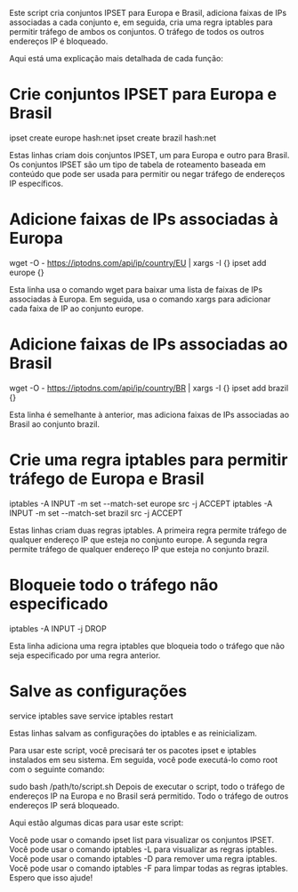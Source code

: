 
Este script cria conjuntos IPSET para Europa e Brasil, adiciona faixas de IPs associadas a cada conjunto e, em seguida, cria uma regra iptables para permitir tráfego de ambos os conjuntos. O tráfego de todos os outros endereços IP é bloqueado.

Aqui está uma explicação mais detalhada de cada função:

# Crie conjuntos IPSET para Europa e Brasil
ipset create europe hash:net
ipset create brazil hash:net

Estas linhas criam dois conjuntos IPSET, um para Europa e outro para Brasil. Os conjuntos IPSET são um tipo de tabela de roteamento baseada em conteúdo que pode ser usada para permitir ou negar tráfego de endereços IP específicos.

# Adicione faixas de IPs associadas à Europa
wget -O - https://iptodns.com/api/ip/country/EU | xargs -I {} ipset add europe {}

Esta linha usa o comando wget para baixar uma lista de faixas de IPs associadas à Europa. Em seguida, usa o comando xargs para adicionar cada faixa de IP ao conjunto europe.

# Adicione faixas de IPs associadas ao Brasil
wget -O - https://iptodns.com/api/ip/country/BR | xargs -I {} ipset add brazil {}

Esta linha é semelhante à anterior, mas adiciona faixas de IPs associadas ao Brasil ao conjunto brazil.

# Crie uma regra iptables para permitir tráfego de Europa e Brasil
iptables -A INPUT -m set --match-set europe src -j ACCEPT
iptables -A INPUT -m set --match-set brazil src -j ACCEPT

Estas linhas criam duas regras iptables. A primeira regra permite tráfego de qualquer endereço IP que esteja no conjunto europe. A segunda regra permite tráfego de qualquer endereço IP que esteja no conjunto brazil.

# Bloqueie todo o tráfego não especificado
iptables -A INPUT -j DROP

Esta linha adiciona uma regra iptables que bloqueia todo o tráfego que não seja especificado por uma regra anterior.

# Salve as configurações
service iptables save
service iptables restart

Estas linhas salvam as configurações do iptables e as reinicializam.

Para usar este script, você precisará ter os pacotes ipset e iptables instalados em seu sistema. Em seguida, você pode executá-lo como root com o seguinte comando:

sudo bash /path/to/script.sh
Depois de executar o script, todo o tráfego de endereços IP na Europa e no Brasil será permitido. Todo o tráfego de outros endereços IP será bloqueado.

Aqui estão algumas dicas para usar este script:

Você pode usar o comando ipset list para visualizar os conjuntos IPSET.
Você pode usar o comando iptables -L para visualizar as regras iptables.
Você pode usar o comando iptables -D para remover uma regra iptables.
Você pode usar o comando iptables -F para limpar todas as regras iptables.
Espero que isso ajude!
